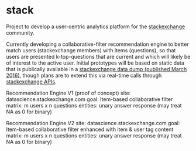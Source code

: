 # stack

Project to develop a user-centric analytics platform for the [stackexchange](http://stackexchange.com/) community.

Currently developing a collaborative-filter recommendation engine to better match users (stackexchange members) with items (questions), so that users are presented k-top-questions that are current and which will likely be of interest to the active user. Initial prototypes will be based on static data that is publically available in a [stackexchange data dump (published March 2016)](https://archive.org/details/stackexchange), though plans are to extend this via real-time calls through [stackexchange APIs](https://api.stackexchange.com/docs).

Recommendation Engine V1 (proof of concept)
site: datascience.stackexchange.com
goal: Item-based collaborative filter 
matrix: m users x n questions
entities: unary answer response (may treat NA as 0 for binary)

Recommendation Engine V2
site: datascience.stackexchange.com
goal: Item-based collaborative filter enhanced with item & user tag content
matrix: m users x n questions
entities: unary answer response (may treat NA as 0 for binary)
